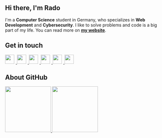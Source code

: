 ## Hi there, I'm Rado

I'm a **Computer Science** student in Germany, who specializes in **Web Development** and **Cybersecurity**. 
I like to solve problems and code is a big part of my life. You can read more on **[my website](http://mandev.net)**.

## Get in touch

<p>
    <a href="https://www.linkedin.com/in/radoslav-mandev">
        <img src="https://raw.githubusercontent.com/FortAwesome/Font-Awesome/6.x/svgs/brands/linkedin-in.svg" width="30" height="30" style="padding-right:5px"> 
    </a>
    <a href="https://www.instagram.com/radoslav.mandev/">
        <img src="https://raw.githubusercontent.com/FortAwesome/Font-Awesome/6.x/svgs/brands/instagram.svg" width="30" height="30" style="padding-right:5px"> 
    </a>
    <a href="https://wa.me/359882027807">
        <img src="https://raw.githubusercontent.com/FortAwesome/Font-Awesome/6.x/svgs/brands/whatsapp.svg" width="30" height="30" style="padding-right:5px"> 
    </a>
    <a href="https://www.goodreads.com/user/show/132864977-radoslav-mandev">
        <img src="https://raw.githubusercontent.com/FortAwesome/Font-Awesome/6.x/svgs/brands/goodreads-g.svg" width="30" height="30" style="padding-right:5px"> 
    </a>
    <a href="https://www.google.com/maps/contrib/106864606957923008552">
        <img src="https://raw.githubusercontent.com/FortAwesome/Font-Awesome/6.x/svgs/solid/location-pin.svg" width="30" height="30" style="padding-right:5px"> 
    </a>
    <a href="https://paypal.me/radotornado">
        <img src="https://raw.githubusercontent.com/FortAwesome/Font-Awesome/6.x/svgs/brands/paypal.svg" width="30" height="30" style="padding-right:5px"> 
    </a>
</p>

## About GitHub

<p>
    <a href="http://mandev.net">
        <img src="https://github-readme-stats-sigma-blue.vercel.app/api?username=Radotornado&count_private=true&show_icons=true&theme=cobalt&include_all_commits=true&custom_title=My%20GitHub%20stats" height="150">
    </a>
    <a href="http://mandev.net">
        <img src="https://github-readme-stats-sigma-blue.vercel.app/api/top-langs/?username=Radotornado&theme=cobalt&layout=compact&hide=html,roff&custom_title=Languages%20I%20use" height="150">
    </a>
</p>
